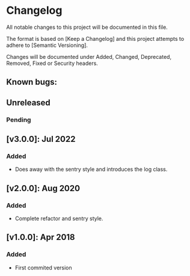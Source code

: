 # Changelog

All notable changes to this project will be documented in this file.

The format is based on [Keep a Changelog] and this project attempts to adhere to [Semantic Versioning].

Changes will be documented under Added, Changed, Deprecated, Removed, Fixed or Security headers.

## Known bugs:

## Unreleased
### Pending

## [v3.0.0]: Jul 2022
### Added
- Does away with the sentry style and introduces the log class.

## [v2.0.0]: Aug 2020
### Added
- Complete refactor and sentry style.

## [v1.0.0]: Apr 2018
### Added
- First commited version

